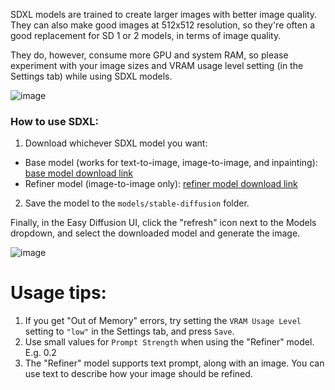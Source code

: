 SDXL models are trained to create larger images with better image quality. They can also make good images at 512x512 resolution, so they're often a good replacement for SD 1 or 2 models, in terms of image quality.

They do, however, consume more GPU and system RAM, so please experiment with your image sizes and VRAM usage level setting (in the Settings tab) while using SDXL models.

![image](https://github.com/easydiffusion/easydiffusion/assets/844287/e736bd91-f3ab-4eb9-98e5-5e5d60d227c1)


### How to use SDXL:
1. Download whichever SDXL model you want:
* Base model (works for text-to-image, image-to-image, and inpainting): [base model download link](https://huggingface.co/stabilityai/stable-diffusion-xl-base-1.0/blob/main/sd_xl_base_1.0_0.9vae.safetensors)
* Refiner model (image-to-image only): [refiner model download link](https://huggingface.co/stabilityai/stable-diffusion-xl-refiner-1.0/resolve/main/sd_xl_refiner_1.0.safetensors)
2. Save the model to the `models/stable-diffusion` folder.

Finally, in the Easy Diffusion UI, click the "refresh" icon next to the Models dropdown, and select the downloaded model and generate the image.

![image](https://github.com/easydiffusion/easydiffusion/assets/844287/7425c9e7-c35a-489e-bcf5-c80ca83dd175)

# Usage tips:
1. If you get "Out of Memory" errors, try setting the `VRAM Usage Level` setting to `"low"` in the Settings tab, and press `Save`.
2. Use small values for `Prompt Strength` when using the "Refiner" model. E.g. 0.2
3. The "Refiner" model supports text prompt, along with an image. You can use text to describe how your image should be refined.